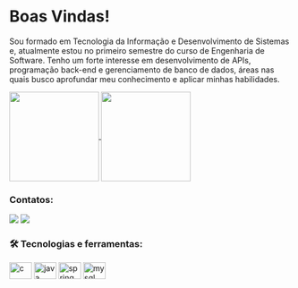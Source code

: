 # Boas Vindas!

Sou formado em Tecnologia da Informação e Desenvolvimento de Sistemas e, atualmente estou no primeiro semestre do curso de Engenharia de Software. Tenho um forte interesse em desenvolvimento de APIs, programação back-end e gerenciamento de banco de dados, áreas nas quais busco aprofundar meu conhecimento e aplicar minhas habilidades.

<a href="#">
  <img height=160 align="center" src="https://my-stats-43gk.vercel.app/api?username=lucavsm&show_icons=true&theme=blue&hide=contribs,issues&show=discussions_answered&rank_icon=github&include_all_commits=true&card_width=110" />
</a>
<a href="#">
  <img height=160 align="center" src="https://my-stats-43gk.vercel.app/api/top-langs/?username=lucavsm&hide=html,scss,css&langs_count=8&layout=compact&theme=blue&card_width=110" />
</a>

###  Contatos:
<a href="https://www.linkedin.com/in/lucas-silva-01aa85251/" target="_blank"><img loading="lazy" src="https://img.shields.io/badge/-LinkedIn-%230077B5?style=for-the-badge&logo=linkedin&logoColor=white" target="_blank"></a>
<a href="lucasilvaeng3@outlook.com"><img loading="lazy" src="https://img.shields.io/badge/Outlook-D14836?style=for-the-badge&logo=Outlook&logoColor=white" target="_blank"></a>

### 🛠️ Tecnologias e ferramentas:

<div>
<img align="center" alt="c" height="30" width="40"  src="https://cdn.jsdelivr.net/gh/devicons/devicon@latest/icons/c/c-original.svg" />
<img align="center" alt="java" height="30" width="40" src="https://cdn.jsdelivr.net/gh/devicons/devicon/icons/java/java-original.svg"/>
<img align="center" alt="spring" height="30" width="40"   src="https://cdn.jsdelivr.net/gh/devicons/devicon@latest/icons/spring/spring-original.svg" />
<img align="center" alt="mysql" height="30" width="40"  src="https://cdn.jsdelivr.net/gh/devicons/devicon@latest/icons/mysql/mysql-original.svg" />
</div>
